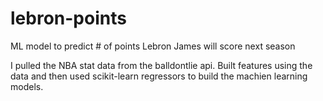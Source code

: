 # lebron-points
ML model to predict # of points Lebron James will score next season

I pulled the NBA stat data from the balldontlie api. Built features using the data and then used scikit-learn regressors to build the machien learning models.
